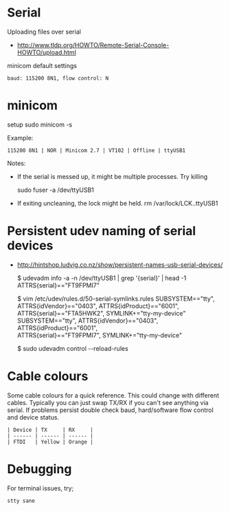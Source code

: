 # Serial
Uploading files over serial
- http://www.tldp.org/HOWTO/Remote-Serial-Console-HOWTO/upload.html

minicom default settings

    baud: 115200 8N1, flow control: N

# minicom
setup
sudo minicom -s

Example:

    115200 8N1 | NOR | Minicom 2.7 | VT102 | Offline | ttyUSB1

Notes:
- If the serial is messed up, it might be multiple processes. Try killing

    sudo fuser -a /dev/ttyUSB1

- If exiting uncleaning, the lock might be held. rm /var/lock/LCK..ttyUSB1

# Persistent udev naming of serial devices
- http://hintshop.ludvig.co.nz/show/persistent-names-usb-serial-devices/

    $ udevadm info -a -n /dev/ttyUSB1 | grep '{serial}' | head -1
    ATTRS{serial}=="FT9FPMI7"

    $ vim /etc/udev/rules.d/50-serial-symlinks.rules
    SUBSYSTEM=="tty", ATTRS{idVendor}=="0403", ATTRS{idProduct}=="6001", \
        ATTRS{serial}=="FTA5HWK2", SYMLINK+="tty-my-device"
    SUBSYSTEM=="tty", ATTRS{idVendor}=="0403", ATTRS{idProduct}=="6001", \
        ATTRS{serial}=="FT9FPMI7", SYMLINK+="tty-my-device"

    $ sudo udevadm control --reload-rules

# Cable colours
Some cable colours for a quick reference. This could change with different
cables. Typically you can just swap TX/RX if you can't see anything via serial.
If problems persist double check baud, hard/software flow control and device
status.

    | Device | TX     | RX     |
    | ------ | ------ | ------ |
    | FTDI   | Yellow | Orange |

# Debugging
For terminal issues, try;

    stty sane
